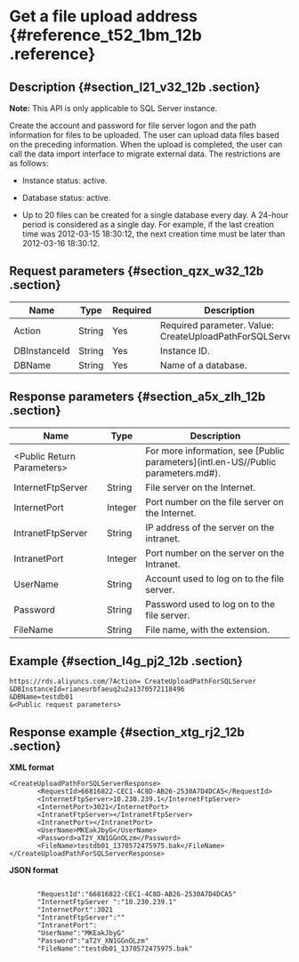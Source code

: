 # Get a file upload address {#reference_t52_1bm_12b .reference}

## Description {#section_l21_v32_12b .section}

**Note:** This API is only applicable to SQL Server instance.

Create the account and password for file server logon and the path information for files to be uploaded. The user can upload data files based on the preceding information. When the upload is completed, the user can call the data import interface to migrate external data. The restrictions are as follows:

-   Instance status: active.

-   Database status: active.

-   Up to 20 files can be created for a single database every day. A 24-hour period is considered as a single day. For example, if the last creation time was 2012-03-15 18:30:12, the next creation time must be later than 2012-03-16 18:30:12.


## Request parameters {#section_qzx_w32_12b .section}

|Name|Type|Required|Description|
|----|----|--------|-----------|
|Action|String|Yes|Required parameter. Value: CreateUploadPathForSQLServer.|
|DBInstanceId|String|Yes|Instance ID.|
|DBName|String|Yes|Name of a database.|

## Response parameters {#section_a5x_zlh_12b .section}

|Name|Type|Description|
|----|----|-----------|
|<Public Return Parameters\>| |For more information, see [Public parameters](intl.en-US//Public parameters.md#).|
|InternetFtpServer|String|File server on the Internet.|
|InternetPort|Integer|Port number on the file server on the Internet.|
|IntranetFtpServer|String|IP address of the server on the intranet.|
|IntranetPort|Integer|Port number on the server on the Intranet.|
|UserName|String|Account used to log on to the file server.|
|Password|String|Password used to log on to the file server.|
|FileName|String|File name, with the extension.|

## Example {#section_l4g_pj2_12b .section}

```
https://rds.aliyuncs.com/?Action= CreateUploadPathForSQLServer
&DBInstanceId=rianeurbfaeuq2u2a1370572118496
&DBName=testdb01
&<Public request parameters>
```

## Response example {#section_xtg_rj2_12b .section}

**XML format**

```
<CreateUploadPathForSQLServerResponse>
       <RequestId>66816822-CEC1-4C8D-AB26-2530A7D4DCA5</RequestId>
       <InternetFtpServer>10.230.239.1</InternetFtpServer>
       <InternetPort>3021</InternetPort>
       <IntranetFtpServer></IntranetFtpServer>
       <IntranetPort></IntranetPort>
       <UserName>MKEakJbyG</UserName>
       <Password>aT2Y_XN1GGnOLzm</Password>
       <FileName>testdb01_1370572475975.bak</FileName>
</CreateUploadPathForSQLServerResponse>
```

**JSON format**

```

       "RequestId":"66816822-CEC1-4C8D-AB26-2530A7D4DCA5"
       "InternetFtpServer ":"10.230.239.1"
       "InternetPort":3021
       "IntranetFtpServer":""
       "IntranetPort":
       "UserName":"MKEakJbyG"
       "Password":"aT2Y_XN1GGnOLzm"
       "FileName":"testdb01_1370572475975.bak"

```

